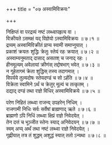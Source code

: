 +++
title = "०७ अस्वामिविक्रयः"

+++

निक्षिप्तं वा परद्रव्यं नष्टं लब्ध्वापहृत्य वा ।  
विक्रीयते ऽसमक्षं यद् विज्ञेयो ऽस्वामिविक्रयः ॥ ७।१ ॥  
द्रव्यम् अस्वामिविक्रीतं प्राप्य स्वामी समाप्नुयात् ।  
प्रकाशं क्रयतः शुद्धिः क्रेतुः स्तेयं रहः क्रयात् ॥ ७।२ ॥  
अस्वाम्यनुमताद् दासाद् असतश् च जनाद् रहः ।  
हीनमूल्यम् अवेलायां क्रीणंस् तद्दोषभाग् भवेत् ॥ ७।३ ॥  
न गूहेतागमं क्रेता शुद्धिस् तस्य तदागमात् ।  
विपर्यये तुल्यदोषः स्तेयदण्डं च सो ऽर्हति ॥ ७।४ ॥  
विक्रेता स्वामिने ऽर्थं च क्रेतुर् मूल्यं च तत्कृतम् ।  
दद्याद् दण्डं तथा राज्ञे विधिर् अस्वामिविक्रये ॥ ७।५ ॥

परेण निहितं लब्ध्वा राजन्य् उपहरेन् निधिम् ।  
राजगामी निधिः सर्वः सर्वेषां ब्राह्मणाद् ऋते ॥ ७।६ ॥  
ब्राह्मणो ऽपि निधिं लब्ध्वा क्षिप्रं राज्ञे निवेदयेत् ।  
तेन दत्तं च भूञ्जीत स्तेनः स्याद् अनिवेदयन् ॥ ७।७ ॥  
स्वम् अप्य् अर्थं तथा नष्टं लब्ध्वा राज्ञे निवेदयेत् ।  
गृह्णीयात् तत्र तं शुद्धम् अशुद्धं स्यात् ततो ऽन्यथा ॥ ७।८ ॥
